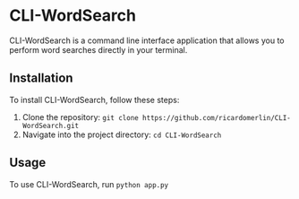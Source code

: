 # CLI-WordSearch

CLI-WordSearch is a command line interface application that allows you to perform word searches directly in your terminal.

## Installation

To install CLI-WordSearch, follow these steps:

1. Clone the repository: `git clone https://github.com/ricardomerlin/CLI-WordSearch.git`
2. Navigate into the project directory: `cd CLI-WordSearch`

## Usage

To use CLI-WordSearch, run `python app.py`